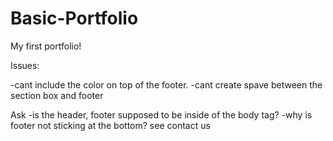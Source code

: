 # Basic-Portfolio
My first portfolio!



Issues:

-cant include the color on top of the footer.
-cant create spave between the section box and footer


Ask
-is the header, footer supposed to be inside of the body tag?
-why is footer not sticking at the bottom?  see contact us


